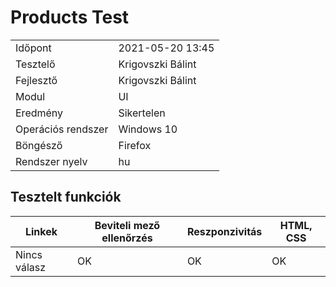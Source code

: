 # Products Test


| | |
| -- | -- |
| Időpont | 2021-05-20 13:45 |
| Tesztelő | Krigovszki Bálint |
| Fejlesztő |Krigovszki Bálint|
| Modul | UI |
| Eredmény |Sikertelen |
| Operációs rendszer | Windows 10 |
| Böngésző | Firefox |
| Rendszer nyelv | hu |


## Tesztelt funkciók


| Linkek | Beviteli mező ellenőrzés |Reszponzivitás|  HTML, CSS  
|--| --|--|--|
|Nincs válasz| OK| OK |OK
